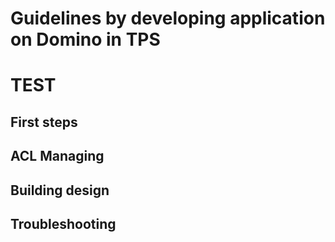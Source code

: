 Guidelines by developing application on Domino in TPS
================

# TEST

## First steps

## ACL Managing

## Building design

## Troubleshooting

